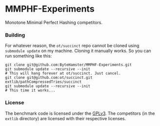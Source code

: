 # MMPHF-Experiments

Monotone Minimal Perfect Hashing competitors.

### Building

For whatever reason, the `ot/succinct` repo cannot be cloned using `submodule update` on my machine.
Cloning it manually works. So you can run something like this:

```
git clone git@github.com:ByteHamster/MMPHF-Experiments.git
git submodule update --recursive --init 
# This will hang forever at ot/succinct. Just cancel.
git clone git@github.com:ot/succinct.git extlib/pathCompressedTries/succinct
git submodule update --recursive --init 
# This time it works...
```

### License

The benchmark code is licensed under the [GPLv3](/LICENSE).
The competitors (in the `extlib` directory) are licensed with their respective licenses.

